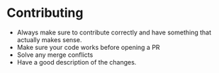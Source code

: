 # Contributing

- Always make sure to contribute correctly and have something that actually makes sense.
- Make sure your code works before opening a PR
- Solve any merge conflicts
- Have a good description of the changes.
